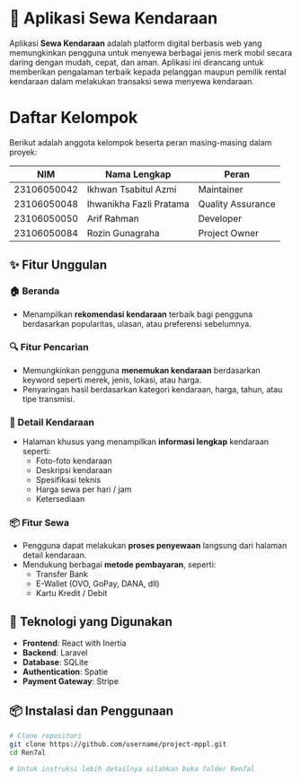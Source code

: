 # 🚗 Aplikasi Sewa Kendaraan 

Aplikasi **Sewa Kendaraan** adalah platform digital berbasis web yang memungkinkan pengguna untuk menyewa berbagai jenis merk mobil secara daring dengan mudah, cepat, dan aman. Aplikasi ini dirancang untuk memberikan pengalaman terbaik kepada pelanggan maupun pemilik rental kendaraan dalam melakukan transaksi sewa menyewa kendaraan.

# Daftar Kelompok

Berikut adalah anggota kelompok beserta peran masing-masing dalam proyek:

| NIM         | Nama Lengkap              | Peran                |
|-------------|---------------------------|----------------------|
| 23106050042 | Ikhwan Tsabitul Azmi      | Maintainer           |
| 23106050048 | Ihwanikha Fazli Pratama   | Quality Assurance    |
| 23106050050 | Arif Rahman               | Developer            |
| 23106050084 | Rozin Gunagraha           | Project Owner        |

## ✨ Fitur Unggulan

### 🏠 Beranda
- Menampilkan **rekomendasi kendaraan** terbaik bagi pengguna berdasarkan popularitas, ulasan, atau preferensi sebelumnya.

### 🔍 Fitur Pencarian
- Memungkinkan pengguna **menemukan kendaraan** berdasarkan keyword seperti merek, jenis, lokasi, atau harga.
- Penyaringan hasil berdasarkan kategori kendaraan, harga, tahun, atau tipe transmisi.

### 📄 Detail Kendaraan
- Halaman khusus yang menampilkan **informasi lengkap** kendaraan seperti:
  - Foto-foto kendaraan
  - Deskripsi kendaraan
  - Spesifikasi teknis
  - Harga sewa per hari / jam
  - Ketersediaan

### 📦 Fitur Sewa
- Pengguna dapat melakukan **proses penyewaan** langsung dari halaman detail kendaraan.
- Mendukung berbagai **metode pembayaran**, seperti:
  - Transfer Bank
  - E-Wallet (OVO, GoPay, DANA, dll)
  - Kartu Kredit / Debit

## 🔧 Teknologi yang Digunakan
- **Frontend**: React with Inertia
- **Backend**: Laravel
- **Database**: SQLite
- **Authentication**: Spatie
- **Payment Gateway**: Stripe

## 📦 Instalasi dan Penggunaan
```bash
# Clone repositori
git clone https://github.com/username/project-mppl.git
cd Ren7al

# Untuk instruksi lebih detailnya silahkan buka folder Ren7al
